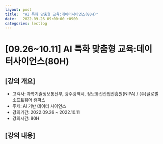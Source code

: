 ```yaml
---
layout: post
title:  "AI 특화 맞춤형 교육:데이터사이언스(80H)"
date:   2022-09-26 09:00:00 +0900
categories: lectlog
---
```


# [09.26~10.11] AI 특화 맞춤형 교육:데이터사이언스(80H)

## [강의 개요]

* 고객사: 과학기술정보통신부, 광주광역시, 정보통신산업진흥원(NIPA) / (주)글로벌 소프트웨어 캠퍼스
* 주제: AI 기반 데이터 사이언스
* 강의기간: 2022.09.26 ~ 2022.10.11
* 강의시간: 80H

## [강의 내용]

